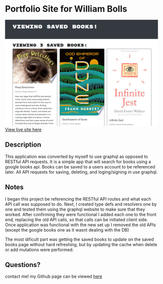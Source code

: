 # Portfolio Site for William Bolls 
![wireframe](/image-for-readme.PNG)
[View live site here](https://book-saver-palmtree.herokuapp.com/)

## Description
This application was converted by myself to use graphql as opposed to RESTful API requests. It is a simple app that will search for books using a google books api. Books can be saved to a users account to be referenced later. All API requests for saving, deleting, and loging/signing in use graphql.

## Notes
I began this project be referencing the RESTful API routes and what each API call was supposed to do. Next, I created type defs and resolvers one by one and tested them using the graphql website to make sure that they worked. After confirming they were functional I added each one to the front end, replacing the old API calls, so that calls can be initiated client side. Once application was functional with the new set up I removed the old APIs (except the google books one as it wasnt dealing with the DB)

The most dificult part was getting the saved books to update on the saved books page without hard refreshing, but by updating the cache when delete or add mutations were performed.

## Questions?
contact me!
my Github page can be viewed [here](https://github.com/palminski)